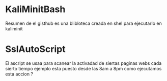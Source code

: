 # KaliMinitBash
Resumen de el gisthub es una blibloteca creada en shel para ejecutarlo en kaliminit 
# SslAutoScript 
El ascript se usaa para scanear la activadad de siertas paginas webs cada sierto tiempo ejemplo esta puesto desde las 8am a 8pm como ejecutamos esta accion ?
 

